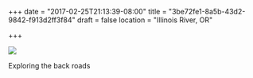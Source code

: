 +++
date = "2017-02-25T21:13:39-08:00"
title = "3be72fe1-8a5b-43d2-9842-f913d2ff3f84"
draft = false
location = "Illinois River, OR"

+++

![](https://d17enza3bfujl8.cloudfront.net/DSCF6335.jpg")

Exploring the back roads
